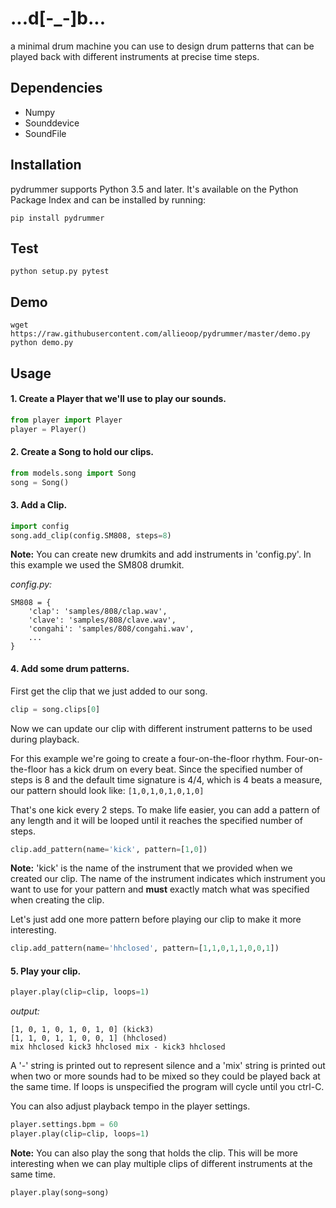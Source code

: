 # ...d[-_-]b...
a minimal drum machine you can use to design drum patterns that can be played back with different instruments at precise time steps.

Dependencies
---
* Numpy
* Sounddevice
* SoundFile

Installation
---
pydrummer supports Python 3.5 and later. It's available on the Python Package Index and can be installed by running:
```
pip install pydrummer
```

Test
---
```
python setup.py pytest
```

Demo
---
```
wget https://raw.githubusercontent.com/allieoop/pydrummer/master/demo.py
python demo.py
```

Usage
---
#### 1. Create a Player that we'll use to play our sounds.
```python
from player import Player
player = Player()
```

#### 2. Create a Song to hold our clips.
```python
from models.song import Song
song = Song()
```

#### 3. Add a Clip.
```python
import config
song.add_clip(config.SM808, steps=8)
```

**Note:** You can create new drumkits and add instruments in 'config.py'. In this example we used the SM808 drumkit.

*config.py:*
```config
SM808 = {
    'clap': 'samples/808/clap.wav',
    'clave': 'samples/808/clave.wav',
    'congahi': 'samples/808/congahi.wav',
    ...
}
```

#### 4. Add some drum patterns.

First get the clip that we just added to our song.
```python
clip = song.clips[0]
```
Now we can update our clip with different instrument patterns to be used during playback. 

For this example we're going to create a four-on-the-floor rhythm. Four-on-the-floor has a kick drum on every beat. Since the specified number of steps is 8 and the default time signature is 4/4, which is 4 beats a measure, our pattern should look like: `[1,0,1,0,1,0,1,0]`

That's one kick every 2 steps. To make life easier, you can add a pattern of any length and it will be looped until it reaches the specified number of steps.

```python
clip.add_pattern(name='kick', pattern=[1,0])
```
**Note:** 'kick' is the name of the instrument that we provided when we created our clip. The name of the instrument indicates which instrument you want to use for your pattern and **must** exactly match what was specified when creating the clip.

Let's just add one more pattern before playing our clip to make it more interesting.
```python
clip.add_pattern(name='hhclosed', pattern=[1,1,0,1,1,0,0,1])
```

#### 5. Play your clip.
```python
player.play(clip=clip, loops=1)
```
*output:*
```
[1, 0, 1, 0, 1, 0, 1, 0] (kick3)
[1, 1, 0, 1, 1, 0, 0, 1] (hhclosed)
mix hhclosed kick3 hhclosed mix - kick3 hhclosed
```
A '-' string is printed out to represent silence and a 'mix' string is printed out when two or more sounds had to be mixed so they could be played back at the same time. If loops is unspecified the program will cycle until you ctrl-C. 

You can also adjust playback tempo in the player settings.
```python
player.settings.bpm = 60
player.play(clip=clip, loops=1)
```

**Note:** You can also play the song that holds the clip. This will be more interesting when we can play multiple clips of different instruments at the same time.
```python
player.play(song=song)
```
